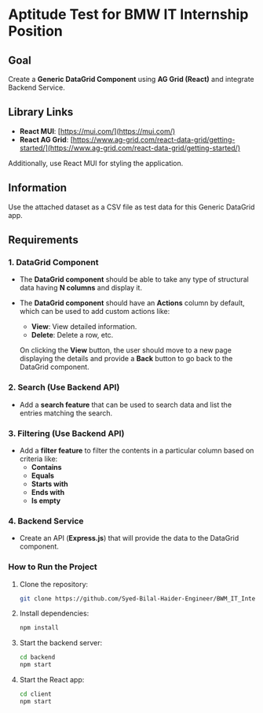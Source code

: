 # Aptitude Test for BMW IT Internship Position

## Goal
Create a **Generic DataGrid Component** using **AG Grid (React)** and integrate Backend Service.

## Library Links
- **React MUI**: [https://mui.com/](https://mui.com/)
- **React AG Grid**: [https://www.ag-grid.com/react-data-grid/getting-started/](https://www.ag-grid.com/react-data-grid/getting-started/)

Additionally, use React MUI for styling the application.

## Information
Use the attached dataset as a CSV file as test data for this Generic DataGrid app.

## Requirements

### 1. DataGrid Component
- The **DataGrid component** should be able to take any type of structural data having **N columns** and display it.
- The **DataGrid component** should have an **Actions** column by default, which can be used to add custom actions like:
  - **View**: View detailed information.
  - **Delete**: Delete a row, etc.

  On clicking the **View** button, the user should move to a new page displaying the details and provide a **Back** button to go back to the DataGrid component.

### 2. Search (Use Backend API)
- Add a **search feature** that can be used to search data and list the entries matching the search.

### 3. Filtering (Use Backend API)
- Add a **filter feature** to filter the contents in a particular column based on criteria like:
  - **Contains**
  - **Equals**
  - **Starts with**
  - **Ends with**
  - **Is empty**

### 4. Backend Service
- Create an API (**Express.js**) that will provide the data to the DataGrid component.

### How to Run the Project
1. Clone the repository:
   ```bash
   git clone https://github.com/Syed-Bilal-Haider-Engineer/BWM_IT_Internship.git
   ```

2. Install dependencies:
   ```bash
   npm install
   ```

3. Start the backend server:
   ```bash
   cd backend
   npm start
   ```

4. Start the React app:
   ```bash
   cd client
   npm start
   ```
